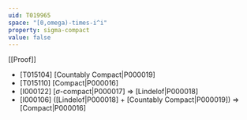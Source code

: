 ```yaml
---
uid: T019965
space: "[0,omega)-times-i^i"
property: sigma-compact
value: false
---
```

[[Proof]]

* [T015104] [Countably Compact|P000019]
* [T015110] [Compact|P000016]
* [I000122] [$\sigma$-compact|P000017] => [Lindelof|P000018]
* [I000106] ([Lindelof|P000018] + [Countably Compact|P000019]) => [Compact|P000016]

